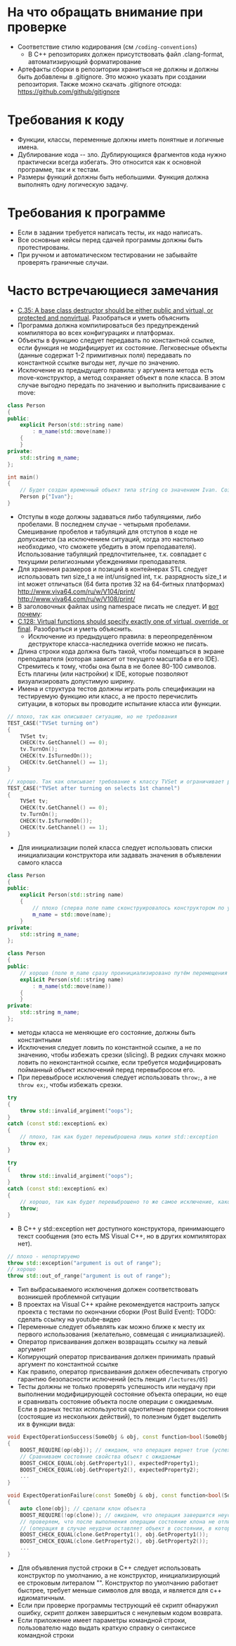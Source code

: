 # На что обращать внимание при проверке
* Соответствие стилю кодирования (см `/coding-conventions`)
    * В C++ репозиториях должен присутствовать файл .clang-format, автоматизирующий форматирование
* Артефакты сборки в репозитории храниться не должны и должны быть добавлены в .gitignore. Это можно указать при создании репозитория. Также можно скачать .gitignore отсюда: https://github.com/github/gitignore

# Требования к коду
* Функции, классы, переменные должны иметь понятные и логичные имена.
* Дублирование кода -- зло. Дублирующихся фрагментов кода нужно практически всегда избегать. Это относится как к основной программе, так и к тестам.
* Размеры функций должны быть небольшими. Функция должна выполнять одну логическую задачу.

# Требования к программе
* Если в задании требуется написать тесты, их надо написать.
* Все основные кейсы перед сдачей программы должны быть протестированы.
* При ручном и автоматическом тестировании не забывайте проверять граничные случаи.

# Часто встречающиеся замечания
* [C.35: A base class destructor should be either public and virtual, or protected and nonvirtual](http://isocpp.github.io/CppCoreGuidelines/CppCoreGuidelines#Rc-dtor-virtual). Разобраться и уметь объяснить
* Программа должна компилироваться без предупреждений компилятора во всех конфигурациях и платформах.
* Объекты в функцию следует передавать по константной ссылке, если функция не модифицирует их состояние. Легковесные объекты (данные содержат 1-2 примитивных поля) передавать по константной ссылке выгоды нет, лучше по значению.
* Исключение из предыдущего правила: у аргумента метода есть move-конструктор, а метод сохраняет объект в поле класса. В этом случае выгодно передать по значению и выполнить присваивание с move:
```c++
class Person
{
public:
    explicit Person(std::string name)
        : m_name(std::move(name))
    {
    }
private:
    std::string m_name;
};

int main()
{
    // Будет создан временный объект типа string со значением Ivan. Созданная строка будет перемещена в поле m_name
    Person p{"Ivan"};
}
```
* Отступы в коде должны задаваться либо табуляциями, либо пробелами. В последнем случае - четырьмя пробелами. Смешивание пробелов и табуляций для отступов в коде не допускается (за исключением ситуаций, когда это настолько необходимо, что сможете убедить в этом преподавателя). Использование табуляций предпочтительнее, т.к. совпадает с текущими религиозными убеждениями преподавателя.
* Для хранения размеров и позиций в контейнерах STL следует использовать тип size_t а не int/unsigned int, т.к. разрядность size_t и int может отличаться (64 бита против 32 на 64-битных платформах)
http://www.viva64.com/ru/w/V104/print/
http://www.viva64.com/ru/w/V108/print/
* В заголовочных файлах using namespace писать не следует. И [вот почему](https://isocpp.github.io/CppCoreGuidelines/CppCoreGuidelines#Rs-using-directive): 
* [C.128: Virtual functions should specify exactly one of virtual, override, or final](https://github.com/isocpp/CppCoreGuidelines/blob/master/CppCoreGuidelines.md#c128-virtual-functions-should-specify-exactly-one-of-virtual-override-or-final). Разобраться и уметь объяснить.
    * Исключение из предыдущего правила: в переопределённом деструкторе класса-наследника override можно не писать.
* Длина строки кода должна быть такой, чтобы помещаться в экране преподавателя (которая зависит от текущего масштаба в его IDE). Стремитесь к тому, чтобы она была в не более 80-100 символов. Есть плагины (или настройки) к IDE, которые позволяют визуализировать  допустимую ширину.
* Имена и структура тестов должны играть роль спецификации на тестируемую функцию или класс, а не просто перечислить ситуации, в которых вы проводите испытание класса или функции.
```c++
// плохо, так как описывает ситуацию, но не требования
TEST_CASE("TVSet turning on")
{
    TVSet tv;
    CHECK(tv.GetChannel() == 0);
    tv.TurnOn();
    CHECK(tv.IsTurnedOn());
    CHECK(tv.GetChannel() == 1);
}

// хорошо. Так как описывает требование к классу TVSet и ограничивает размеры теста определённым сценарием
TEST_CASE("TVSet after turning on selects 1st channel")
{
    TVSet tv;
    CHECK(tv.GetChannel() == 0);
    tv.TurnOn();
    CHECK(tv.IsTurnedOn());
    CHECK(tv.GetChannel() == 1);
}
```

* Для инициализации полей класса следует использовать списки инициализации конструктора или задавать значения в объявлении самого класса
```C++
class Person
{
public:
    explicit Person(std::string name)
    {
        // плохо (сперва поле name сконструировалось конструктором по умолчанию, а потом выполнена операция перемещающего присваивания)
        m_name = std::move(name);
    }
private:
    std::string m_name;
};

class Person
{
public:
    // хорошо (поле m_name сразу проинициализировано путём перемещения из name)
    explicit Person(std::string name)
        : m_name(std::move(name))
    {
    }
private:
    std::string m_name;
};

```
* методы класса не меняющие его состояние, должны быть константными
* Исключения следует ловить по константной ссылке, а не по значению, чтобы избежать срезки (slicing). В редких случаях можно ловить по неконстантной ссылке, если требуется модифицировать пойманный объект исключений перед перевыбросом его.
* При перевыбросе исключения следует использовать `throw;`, а не `throw ex;`, чтобы избежать срезки.
```c++
try
{
    throw std::invalid_argiment("oops");
}
catch (const std::exception& ex)
{
    // плохо, так как будет перевыброшена лишь копия std::exception
    throw ex;
}

try
{
    throw std::invalid_argiment("oops");
}
catch (const std::exception& ex)
{
    // хорошо, так как будет перевыброшено то же самое исключение, какое было поймано
    throw;
}
```
* В C++ у std::exception нет доступного конструктора, принимающего текст сообщения (это есть MS Visual C++, но в других компиляторах нет).
```c++
// плохо - непортируемо
throw std::exception("argument is out of range");
// хорошо
throw std::out_of_range("argument is out of range");
```
* Тип выбрасываемого исключения должен соответствовать возникшей проблемной ситуации
* В проектах на Visual C++ крайне рекомендуется настроить запуск проекта с тестами по окончании сборки (Post Build Event): TODO: сделать ссылку на youtube-видео
* Переменные следует объявлять как можно ближе к месту их первого использования (желательно, совмещая с инициализацией).
* Оператор присваивания должен возвращать ссылку на левый аргумент
* Копирующий оператор присваивания должен принимать правый аргумент по константной ссылке
* Как правило, оператор присваивания должен обеспечивать строгую гарантию безопасности ислючений (есть лекция `/lectures/05`)
* Тесты должны не только проверять успешность или неудачу при выполнении модифицирующей состояние объекта операции, но еще и сравнивать состояние объекта после операции с ожидаемым. Если в разных тестах используются однотипные проверки состояния (состоящие из нескольких действий), то полезным будет выделить их в функции вида:

```c++
void ExpectOperationSuccess(SomeObj & obj, const function<bool(SomeObj & obj)> & op, int expectedProperty1, const string & expectedProperty2, ...)
{
    BOOST_REQUIRE(op(obj)); // ожидаем, что операция вернет true (успех)
    // Сравниваем состояние свойства объект с ожидаемым
    BOOST_CHECK_EQUAL(obj.GetProperty1(), expectedProperty1);
    BOOST_CHECK_EQUAL(obj.GetProperty2(), expectedProperty2);
    ...
}

void ExpectOperationFailure(const SomeObj & obj, const function<bool(SomeObj & obj)> & op);
{
    auto clone(obj); // сделали клон объекта
    BOOST_REQUIRE(!op(clone)); // ожидаем, что операция завершится неуспешно (передаем клон)
    // проверяем, что после выполнения операции состояние клона не отличается от оригинала 
    // (операция в случае неудачи оставляет объект в состоянии, в котором он пребывал до операции)
    BOOST_CHECK_EQUAL(clone.GetProperty1(), obj.GetProperty1());
    BOOST_CHECK_EQUAL(clone.GetProperty2(), obj.GetProperty2());
    ...
}
```
* Для объявления пустой строки в C++ следует использовать конструктор по умолчанию, а не конструктор, инициализирующий ее строковым литералом "". Конструктор по умолчанию работает быстрее, требует меньше символов для ввода, и является для c++ идиоматичным.
* Если при проверке программы теструющий её скрипт обнаружил ошибку, скрипт должен завершиться с ненулевым кодом возврата.
* Если приложение имеет параметры командной строки, пользователю надо выдать краткую справку о синтаксисе командной строки
